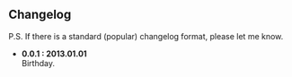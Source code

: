 ## Changelog

P.S. If there is a standard (popular) changelog format, please let me know.

- **0.0.1 : 2013.01.01**    
  Birthday.
